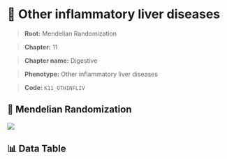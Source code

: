 # 🧪 Other inflammatory liver diseases

> **Root:** Mendelian Randomization

> **Chapter:** 11  

> **Chapter name:** Digestive

> **Phenotype:** Other inflammatory liver diseases  

> **Code:** `K11_OTHINFLIV`

## 🧬 Mendelian Randomization  

<img src="/MR/Figures/Forward/K11_OTHINFLIV.png"/>

## 📊 Data Table

<CsvTableMRF src="/public/MR/Data/Forward/K11_OTHINFLIV.csv"/>
